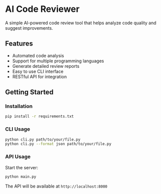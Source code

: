 # AI Code Reviewer

A simple AI-powered code review tool that helps analyze code quality and suggest improvements.

## Features

- Automated code analysis
- Support for multiple programming languages
- Generate detailed review reports
- Easy to use CLI interface
- RESTful API for integration

## Getting Started

### Installation

```bash
pip install -r requirements.txt
```

### CLI Usage

```bash
python cli.py path/to/your/file.py
python cli.py --format json path/to/your/file.py
```

### API Usage

Start the server:
```bash
python main.py
```

The API will be available at `http://localhost:8000`